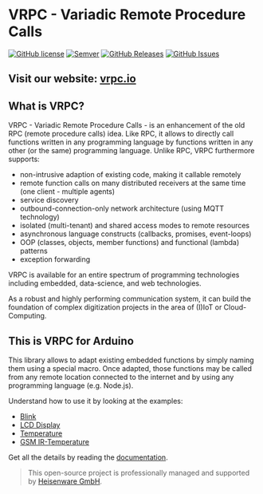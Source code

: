 # VRPC - Variadic Remote Procedure Calls

[![GitHub license](https://img.shields.io/badge/license-MIT-blue.svg)](https://raw.githubusercontent.com/heisenware/vrpc-arduino/master/LICENSE)
[![Semver](https://img.shields.io/badge/semver-2.0.0-blue)](https://semver.org/spec/v2.0.0.html)
[![GitHub Releases](https://img.shields.io/github/tag/heisenware/vrpc-arduino.svg)](https://github.com/heisenware/vrpc-arduino/tag)
[![GitHub Issues](https://img.shields.io/github/issues/heisenware/vrpc-arduino.svg)](http://github.com/heisenware/vrpc-arduino/issues)

## Visit our website: [vrpc.io](https://vrpc.io)

## What is VRPC?

VRPC - Variadic Remote Procedure Calls - is an enhancement of the old RPC
(remote procedure calls) idea. Like RPC, it allows to directly call functions
written in any programming language by functions written in any other (or the
same) programming language. Unlike RPC, VRPC furthermore supports:

- non-intrusive adaption of existing code, making it callable remotely
- remote function calls on many distributed receivers at the same time (one
  client - multiple agents)
- service discovery
- outbound-connection-only network architecture (using MQTT technology)
- isolated (multi-tenant) and shared access modes to remote resources
- asynchronous language constructs (callbacks, promises, event-loops)
- OOP (classes, objects, member functions) and functional (lambda) patterns
- exception forwarding

VRPC is available for an entire spectrum of programming technologies including
embedded, data-science, and web technologies.

As a robust and highly performing communication system, it can build the
foundation of complex digitization projects in the area of (I)IoT or
Cloud-Computing.

## This is VRPC for Arduino

This library allows to adapt existing embedded functions by simply naming them
using a special macro. Once adapted, those functions may be called from any
remote location connected to the internet and by using any programming language
(e.g. Node.js).

Understand how to use it by looking at the examples:

- [Blink](examples/Blink_WiFi/Blink_WiFi.ino)
- [LCD Display](examples/LCD_Display_WiFi/LCD_Display_WiFi.ino)
- [Temperature](examples/Temperature_GSM/Temperature_GSM.ino)
- [GSM IR-Temperature](examples/Temperature_GSM/Temperature_GSM.ino)

Get all the details by reading the [documentation](docs/api.md).

> This open-source project is professionally managed and supported by
> [Heisenware GmbH](https://heisenware.com).
